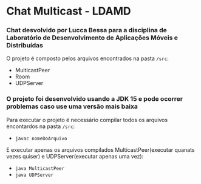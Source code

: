 # Chat Multicast - LDAMD
 
### Chat desvolvido por Lucca Bessa para a disciplina de Laboratório de Desenvolvimento de Aplicações Móveis e Distribuídas

O projeto é composto pelos arquivos encontrados na pasta `/src`:
- MulticastPeer
- Room
- UDPServer

### O projeto foi desenvolvido usando a JDK 15 e pode ocorrer problemas caso use uma versão mais baixa

Para executar o projeto é necessário compilar todos os arquivos encontardos na pasta `/src`:
- `javac nomeDoArquivo`

E executar apenas os arquivos compilados MulticastPeer(executar quanats vezes quiser) e UDPServer(executar apenas uma vez):
- `java MulticastPeer`
- `java UDPServer`
